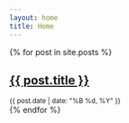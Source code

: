 ```yaml
---
layout: home
title: Home
---
```


{% for post in site.posts %}
  <article>
    <h2><a href="{{ post.url }}">{{ post.title }}</a></h2>
    <small>{{ post.date | date: "%B %d, %Y" }}</small>
  </article>
{% endfor %}
